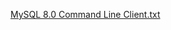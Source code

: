 
[MySQL 8.0 Command Line Client.txt](https://github.com/user-attachments/files/15517827/MySQL.8.0.Command.Line.Client.txt)
